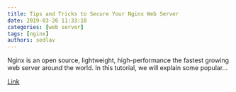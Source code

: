 ```yaml
---
title: Tips and Tricks to Secure Your Nginx Web Server
date: 2019-03-26 11:33:10
categories: [web server]
tags: [nginx]
authors: sedlav
---
```

        
Nginx is an open source, lightweight, high-performance the fastest growing web server around the world. In this tutorial, we will explain some popular... 

[Link](https://www.howtoforge.com/tips-and-tricks-to-secure-your-nginx-web-server/)
